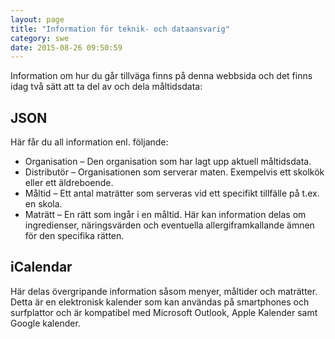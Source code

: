 ```yaml
---
layout: page
title: "Information för teknik- och dataansvarig"
category: swe
date: 2015-08-26 09:50:59
---
```


Information om hur du går tillväga finns på denna webbsida och det finns idag två sätt att ta del av och dela måltidsdata:

## JSON

Här får du all information enl. följande:

* Organisation – Den organisation som har lagt upp aktuell måltidsdata.  
* Distributör – Organisationen som serverar maten. Exempelvis ett skolkök eller ett äldreboende.
* Måltid – Ett antal maträtter som serveras vid ett specifikt tillfälle på t.ex. en skola.
* Maträtt – En rätt som ingår i en måltid. Här kan information delas om ingredienser, näringsvärden och eventuella allergiframkallande ämnen för den specifika rätten.    

## iCalendar

Här delas övergripande information såsom menyer, måltider och maträtter. Detta är en elektronisk kalender som kan användas på smartphones och surfplattor och är kompatibel med Microsoft Outlook, Apple Kalender samt Google kalender.
